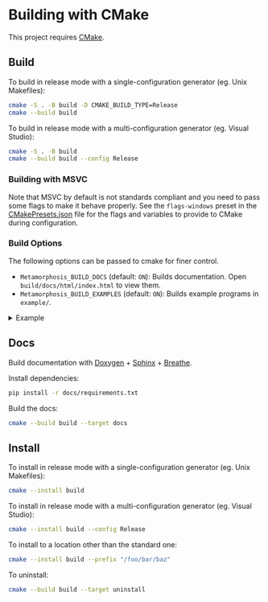 # Building with CMake

This project requires [CMake](https://cmake.org/).

## Build

To build in release mode with a single-configuration generator (eg. Unix Makefiles):
```sh
cmake -S . -B build -D CMAKE_BUILD_TYPE=Release
cmake --build build
```

To build in release mode with a multi-configuration generator (eg. Visual Studio):
```sh
cmake -S . -B build
cmake --build build --config Release
```

### Building with MSVC

Note that MSVC by default is not standards compliant and you need to pass some
flags to make it behave properly. See the `flags-windows` preset in the
[CMakePresets.json](CMakePresets.json) file for the flags and variables to provide to CMake during configuration.

### Build Options

The following options can be passed to cmake for finer control.

* `Metamorphosis_BUILD_DOCS` (default: `ON`): Builds documentation. Open `build/docs/html/index.html` to view them.
* `Metamorphosis_BUILD_EXAMPLES` (default: `ON`): Builds example programs in `example/`.

<details>
    <summary>Example</summary>

```bash
cmake -S . -B build -D Metamorphosis_BUILD_DOCS=OFF -D Metamorphosis_BUILD_EXAMPLES=OFF
```

</details>

## Docs

Build documentation with [Doxygen](https://doxygen.nl/) + [Sphinx](https://www.sphinx-doc.org/en/master/) + [Breathe](https://breathe.readthedocs.io/en/latest/).

Install dependencies:
```sh
pip install -r docs/requirements.txt
```

Build the docs:
```sh
cmake --build build --target docs
```

## Install

To install in release mode with a single-configuration generator (eg. Unix Makefiles):
```sh
cmake --install build
```

To install in release mode with a multi-configuration generator (eg. Visual Studio):
```sh
cmake --install build --config Release
```

To install to a location other than the standard one:
```sh
cmake --install build --prefix "/foo/bar/baz"
```

To uninstall:
```sh
cmake --build build --target uninstall
```
